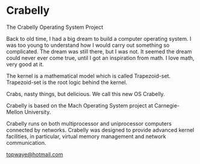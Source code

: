 # Crabelly
The Crabelly Operating System Project

Back to old time, I had a big dream to build a computer operating system. I was too young to understand how I would carry out something so complicated. The dream was still there, but I was not. It seemed the dream could never ever come true, until I got an inspiration from math. I love math, very good at it.

The kernel is a mathematical model which is called Trapezoid-set. Trapezoid-set is the root logic behind the kernel.

Crabs, nasty things, but delicious. We call this new OS Crabelly.

Crabelly is based on the Mach Operating System project at Carnegie-Mellon University.

Crabelly runs on both multiprocessor and uniprocessor computers connected by networks. Crabelly was designed to provide advanced kernel facilities, in particular, virtual memory management and network communication.

topwaye@hotmail.com
